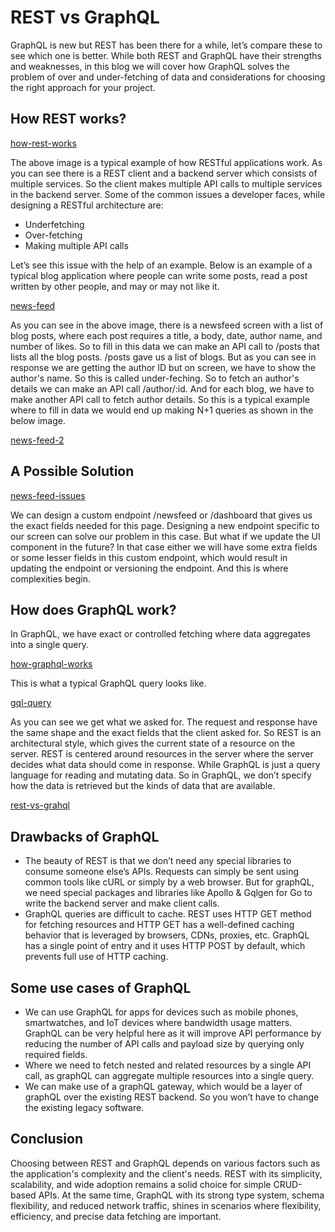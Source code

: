 # REST vs GraphQL

GraphQL is new but REST has been there for a while, let’s compare these to see which one is better. While both REST and GraphQL have their strengths and weaknesses, in this blog we will cover how GraphQL solves the problem of over and under-fetching of data and considerations for choosing the right approach for your project.

## How REST works?

[how-rest-works](https://github.com/goschool-dev/blog/blob/master/graphql/rest-vs-grapqhl/assets/how-rest-works.png)

The above image is a typical example of how RESTful applications work. As you can see there is a REST client and a backend server which consists of multiple services. So the client makes multiple API calls to multiple services in the backend server.
Some of the common issues a developer faces, while designing a RESTful architecture are:
* Underfetching
* Over-fetching
* Making multiple API calls
  
Let’s see this issue with the help of an example.
Below is an example of a typical blog application where people can write some posts, read a post written by other people, and may or may not like it. 

[news-feed](https://github.com/goschool-dev/blog/blob/master/graphql/rest-vs-grapqhl/assets/news-feed.png)

As you can see in the above image, there is a newsfeed screen with a list of blog posts, where each post requires a title, a body, date, author name, and number of likes. So to fill in this data we can make an API call to /posts that lists all the blog posts.
/posts gave us a list of blogs. But as you can see in response we are getting the author ID but on screen, we have to show the author's name. So this is called under-feching. So to fetch an author's details we can make an API call /author/:id. And for each blog, we have to make another API call to fetch author details. So this is a typical example where to fill in data we would end up making N+1 queries as shown in the below image.

[news-feed-2](https://github.com/goschool-dev/blog/blob/master/graphql/rest-vs-grapqhl/assets/news-feed2.png)

## A Possible Solution

[news-feed-issues](https://github.com/goschool-dev/blog/blob/master/graphql/rest-vs-grapqhl/assets/news-feed-issues.png)

We can design a custom endpoint /newsfeed or /dashboard that gives us the exact fields needed for this page. Designing a new endpoint specific to our screen can solve our problem in this case. But what if we update the UI component in the future? In that case either we will have some extra fields or some lesser fields in this custom endpoint, which would result in updating the endpoint or versioning the endpoint. And this is where complexities begin.

## How does GraphQL work?
In GraphQL, we have exact or controlled fetching where data aggregates into a single query.

[how-graphql-works](https://github.com/goschool-dev/blog/blob/master/graphql/rest-vs-grapqhl/assets/how-graphql-works.png)

This is what a typical GraphQL query looks like.

[gql-query](https://github.com/goschool-dev/blog/blob/master/graphql/rest-vs-grapqhl/assets/gql-query.png)

As you can see we get what we asked for. The request and response have the same shape and the exact fields that the client asked for.
So REST is an architectural style, which gives the current state of a resource on the server. REST is centered around resources in the server where the server decides what data should come in response. While GraphQL is just a query language for reading and mutating data. So in GraphQL, we don’t specify how the data is retrieved but the kinds of data that are available.

[rest-vs-grahql](https://github.com/goschool-dev/blog/blob/master/graphql/rest-vs-grapqhl/assets/rest-vs-graphql.png)

## Drawbacks of GraphQL
* The beauty of REST is that we don’t need any special libraries to consume someone else’s APIs. Requests can simply be sent using common tools like cURL or simply by a web browser. But for graphQL, we need special packages and libraries like Apollo & Gqlgen for Go to write the backend server and make client calls. 
* GraphQL queries are difficult to cache. REST uses HTTP GET method for fetching resources and HTTP GET has a well-defined caching behavior that is leveraged by browsers, CDNs, proxies, etc. GraphQL has a single point of entry and it uses HTTP POST by default, which prevents full use of HTTP caching.
  
## Some use cases of GraphQL
* We can use GraphQL for apps for devices such as mobile phones, smartwatches, and IoT devices where bandwidth usage matters. GraphQL can be very helpful here as it will improve API performance by reducing the number of API calls and payload size by querying only required fields.
* Where we need to fetch nested and related resources by a single API call, as graphQL can aggregate multiple resources into a single query.
* We can make use of a graphQL gateway, which would be a layer of graphQL over the existing REST backend. So you won’t have to change the existing legacy software.

## Conclusion
Choosing between REST and GraphQL depends on various factors such as the application's complexity and the client's needs. REST with its simplicity, scalability, and wide adoption remains a solid choice for simple CRUD-based APIs. At the same time, GraphQL with its strong type system, schema flexibility, and reduced network traffic,  shines in scenarios where flexibility, efficiency, and precise data fetching are important.
